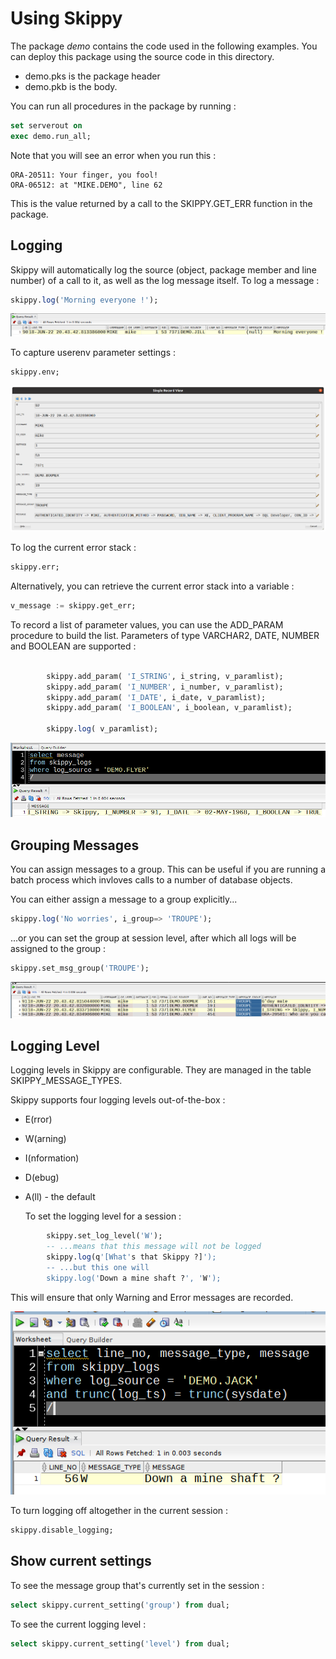 # Using Skippy

The package *demo* contains the code used in the following examples.
You can deploy this package using the source code in this directory.
- demo.pks is the package header
- demo.pkb is the body.

You can run all procedures in the package by running :

```sql
set serverout on
exec demo.run_all;
```
Note that you will see an error when you run this :

```
ORA-20511: Your finger, you fool!
ORA-06512: at "MIKE.DEMO", line 62
```
This is the value returned by a call to the SKIPPY.GET_ERR function in the package.


## Logging

Skippy will automatically log the source (object, package member and line number) of a call to it, as well as the log message itself. To log a message :

```sql
skippy.log('Morning everyone !');
```

![The message record inserted into SKIPPY_LOGS](../img/simple_log.png)

To capture userenv parameter settings :

```sql
skippy.env;
```

![USERVENV variable values in the table](../img/sys_context.png)

To log the current error stack :

```sql
skippy.err;
```
Alternatively, you can retrieve the current error stack into a variable :
```sql
v_message := skippy.get_err;
```

To record a list of parameter values, you can use the ADD_PARAM procedure to build the list. 
Parameters of type VARCHAR2, DATE, NUMBER and BOOLEAN are supported :

```sql

        skippy.add_param( 'I_STRING', i_string, v_paramlist);
        skippy.add_param( 'I_NUMBER', i_number, v_paramlist);
        skippy.add_param( 'I_DATE', i_date, v_paramlist);
        skippy.add_param( 'I_BOOLEAN', i_boolean, v_paramlist);

        skippy.log( v_paramlist);
```
![Parameter List](../img/param_list.png)

## Grouping Messages

You can assign messages to a group. This can be useful if you are running a batch process which invloves calls to a number of database objects.

You can either assign a message to a group explicitly...

```sql
skippy.log('No worries', i_group=> 'TROUPE');
```
...or you can set the group at session level, after which all logs will be assigned to the group :

```sql
skippy.set_msg_group('TROUPE');
```

![Messages in the group](../img/message_group.png)

## Logging Level

Logging levels in Skippy are configurable. They are managed in the table SKIPPY_MESSAGE_TYPES.

Skippy supports four logging levels out-of-the-box :
- E(rror)
- W(arning)
- I(nformation)
- D(ebug)
- A(ll) - the default  
  
  To set the logging level for a session :

```sql
        skippy.set_log_level('W');
        -- ...means that this message will not be logged
        skippy.log(q'[What's that Skippy ?]');
        -- ...but this one will
        skippy.log('Down a mine shaft ?', 'W');
```
This will ensure that only Warning and Error messages are recorded.

![Only the WARNING message is logged](../img/logging_level.png)

To turn logging off altogether in the current session :
```sql
skippy.disable_logging;
```

## Show current settings

To see the message group that's currently set in the session :

```sql 
select skippy.current_setting('group') from dual;
```

To see the current logging level :

```sql
select skippy.current_setting('level') from dual;
```
